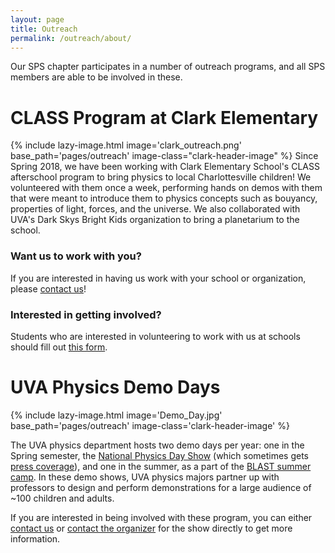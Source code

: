 ```yaml
---
layout: page
title: Outreach
permalink: /outreach/about/
---
```


Our SPS chapter participates in a number of outreach programs, and all SPS members are able to be involved in these.

# CLASS Program at Clark Elementary

{% include lazy-image.html
   image='clark_outreach.png'
   base_path='pages/outreach'
   image-class="clark-header-image"
%}
Since Spring 2018, we have been working with Clark Elementary School's CLASS afterschool program to bring physics to local Charlottesville children! We volunteered with them once a week, performing hands on demos with them that were meant to introduce them to physics concepts such as bouyancy, properties of light, forces, and the universe. We also collaborated with UVA's Dark Skys Bright Kids organization to bring a planetarium to the school.

### Want us to work with you?

If you are interested in having us work with your school or organization, please [contact us](/contact/)!

### Interested in getting involved?

Students who are interested in volunteering to work with us at schools should fill out [this form](https://goo.gl/forms/DVUyEuLqEJxN6dp12).

# UVA Physics Demo Days

{% include lazy-image.html
   image='Demo_Day.jpg'
   base_path='pages/outreach'
   image-class='clark-header-image'
%}

The UVA physics department hosts two demo days per year: one in the Spring semester, the [National Physics Day Show](http://www.phys.virginia.edu/Announcements/PhysicsDay/) (which sometimes gets [press coverage](https://news.virginia.edu/content/uva-invents-national-physics-day-anew-each-year)), and one in the summer, as a part of the [BLAST summer camp](https://blast.spacegrant.org/). In these demo shows, UVA physics majors partner up with professors to design and perform demonstrations for a large audience of ~100 children and adults.

If you are interested in being involved with these program, you can either [contact us](/contact/) or [contact the organizer](mailto:sackett@virginia.edu) for the show directly to get more information.